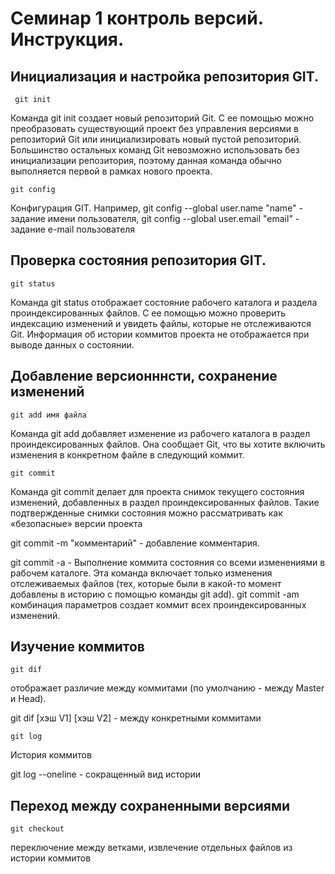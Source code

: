 # **Семинар 1 контроль версий. Инструкция.**

## Инициализация и настройка репозитория GIT. 
     git init
Команда git init создает новый репозиторий Git. С ее помощью можно преобразовать существующий проект без управления версиями в репозиторий Git или инициализировать новый пустой репозиторий. Большинство остальных команд Git невозможно использовать без инициализации репозитория, поэтому данная команда обычно выполняется первой в рамках нового проекта.

    git config
Конфигурация GIT. Например, git config --global user.name "name" - задание имени пользователя, git config --global user.email "email" - задание e-mail пользователя

## Проверка состояния репозитория GIT. 
    git status
Команда git status отображает состояние рабочего каталога и раздела проиндексированных файлов. С ее помощью можно проверить индексацию изменений и увидеть файлы, которые не отслеживаются Git. Информация об истории коммитов проекта не отображается при выводе данных о состоянии. 

## Добавление версионннсти, сохранение изменений
    git add имя файла
Команда git add добавляет изменение из рабочего каталога в раздел проиндексированных файлов. Она сообщает Git, что вы хотите включить изменения в конкретном файле в следующий коммит.

    git commit
Команда git commit делает для проекта снимок текущего состояния изменений, добавленных в раздел проиндексированных файлов. Такие подтвержденные снимки состояния можно рассматривать как «безопасные» версии проекта 

git commit -m "комментарий" - добавление комментария.

git commit -a               - Выполнение коммита состояния со всеми изменениями в рабочем каталоге. Эта команда включает только изменения отслеживаемых файлов (тех, которые были в какой-то момент добавлены в историю с помощью команды git add). 
git commit -am   комбинация параметров создает коммит всех проиндексированных изменений.
## Изучение коммитов
    git dif 
отображает различие между коммитами (по умолчанию - между Master и Head).

git dif [хэш V1] [хэш V2] - между конкретными коммитами

    git log
 История коммитов
 
 git log --oneline - сокращенный вид истории
    
   
 ## Переход между сохраненными версиями
    git checkout

переключение между ветками, извлечение отдельных файлов из истории коммитов
